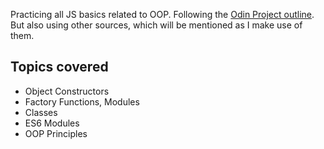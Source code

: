 Practicing all JS basics related to OOP. 
Following the [Odin Project outline](https://www.theodinproject.com/courses/javascript "Odin Project: Javascript Chapter").
But also using other sources, which will be mentioned as I make use of them.

## Topics covered 
- Object Constructors
- Factory Functions, Modules
- Classes
- ES6 Modules
- OOP Principles
